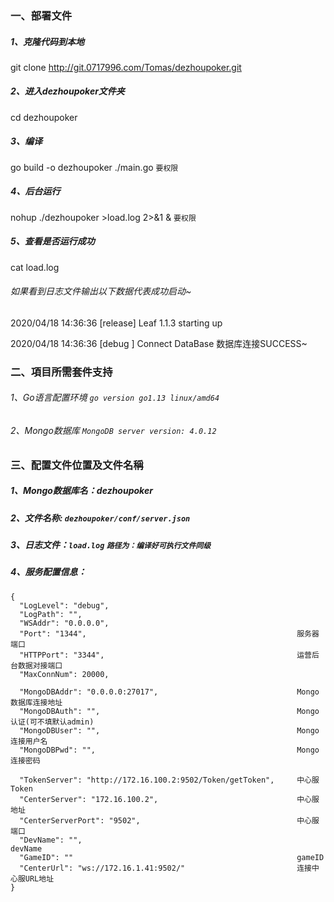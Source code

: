 
### **一、部署文件**
##### 1、克隆代码到本地
git clone http://git.0717996.com/Tomas/dezhoupoker.git

##### 2、进入dezhoupoker文件夹
cd dezhoupoker

##### 3、编译
go build -o dezhoupoker ./main.go  `要权限`

##### 4、后台运行
nohup ./dezhoupoker >load.log 2>&1 &  `要权限`

##### 5、查看是否运行成功
cat load.log

###### 如果看到日志文件输出以下数据代表成功启动~
2020/04/18 14:36:36 [release] Leaf 1.1.3 starting up

2020/04/18 14:36:36 [debug  ] Connect DataBase 数据库连接SUCCESS~
                                                                                                                                                                                                                                                                                                                                                                                                                                                                                                                                                                                                                                                                                                                                                                                                                                                                                                                                                                                                                                                                                                                                                                                                                                                                           

### **二、項目所需套件支持**
###### 1、Go语言配置环境   `go version go1.13 linux/amd64`
###### 2、Mongo数据库     `MongoDB server version: 4.0.12`


### **三、配置文件位置及文件名稱**
##### 1、Mongo数据库名：dezhoupoker
##### 2、文件名称: `dezhoupoker/conf/server.json`
##### 3、日志文件：`load.log`  `路径为：编译好可执行文件同级`
##### 4、服务配置信息：
```
{
  "LogLevel": "debug",
  "LogPath": "",
  "WSAddr": "0.0.0.0",
  "Port": "1344",                                               服务器端口
  "HTTPPort": "3344",                                           运营后台数据对接端口
  "MaxConnNum": 20000,
    
  "MongoDBAddr": "0.0.0.0:27017",                               Mongo数据库连接地址
  "MongoDBAuth": "",                                            Mongo认证(可不填默认admin)
  "MongoDBUser": "",                                            Mongo连接用户名
  "MongoDBPwd": "",                                             Mongo连接密码

  "TokenServer": "http://172.16.100.2:9502/Token/getToken",     中心服Token
  "CenterServer": "172.16.100.2",                               中心服地址 
  "CenterServerPort": "9502",                                   中心服端口 
  "DevName": "",                                                devName
  "GameID": ""                                                  gameID
  "CenterUrl": "ws://172.16.1.41:9502/"                         连接中心服URL地址
}
```

